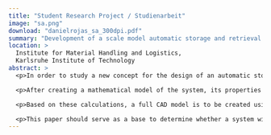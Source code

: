 ```yaml
---
title: "Student Research Project / Studienarbeit"
image: "sa.png"
download: "danielrojas_sa_300dpi.pdf"
summary: "Development of a scale model automatic storage and retrieval machine based on the principle of the inverted pendulum"
location: >
  Institute for Material Handling and Logistics,
  Karlsruhe Institute of Technology
abstract: >
  <p>In order to study a new concept for the design of an automatic storage and retrieval machine (AS/RS) for use in high-rise warehouses, a scale model of such an AS/RS is to be developed and built. In addition to the linear degrees of freedom in the x and y directions, the mast of the machine is to be equipped with a rotational DOF around the z axis. This would allow the device to operate similarly to an inverted pendulum, with a state controller keeping the balance.</p>

  <p>After creating a mathematical model of the system, its properties are to be chosen such as to mimic the oscillation properties of a real machine. To achieve the correct dynamics, appropriate drive motors have to be chosen and a feedback system has to be selected.</p>

  <p>Based on these calculations, a full CAD model is to be created using the ProEngineer software, and then machined using shop drawings derived from this model. The device must provide the option to control it using a fixed mast setup, as well as the inverted pendulum mode. Additionally, the possibility of simulating the oscillation properties of a real AS/RS should be provided using a system of springs and dampers. The means to actively tilt the mast using a dedicated actuator are also to be provided. In case of failure (such as a power outage or an error in the control software), a set of safety measures are to bring the system back into a stable state.</p>

  <p>This paper should serve as a base to determine whether a system with all the aforementioned capabilities is feasible, and whether such a system could have potential advantages versus traditional devices, especially with regard to access times, and whether this system could eventually be deployed in an industrial setting.</p>
---
```

